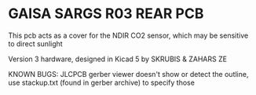 # GAISA SARGS R03 REAR PCB

This pcb acts as a cover for the NDIR CO2 sensor, which may be sensitive to direct sunlight

Version 3 hardware, designed in Kicad 5
by 
SKRUBIS & ZAHARS ZE

KNOWN BUGS: JLCPCB gerber viewer doesn't show or detect the outline, use stackup.txt (found in gerber archive) to specify those

